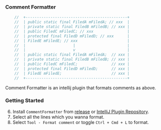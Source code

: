 ### Comment Formatter
```java
    //  +---------------------------------------------+
    //  | public static final FiledA mFiledA; // xxx  |
    //  | private static final FiledB mFiledB; // xxx |
    //  | public FiledC mFiledC; // xxx               |
    //  | protected final FiledD mFiledD; // xxx      |
    //  | FiledE mFiledE; // xxx                      |
    //  |                     |                       |
    //  |                     v                       |
    //  | public static final FiledA mFiledA;  // xxx |
    //  | private static final FiledB mFiledB; // xxx |
    //  | public FiledC mFiledC;               // xxx |
    //  | protected final FiledD mFiledD;      // xxx |
    //  | FiledE mFiledE;                      // xxx |
    //  +---------------------------------------------+
```

Comment Formatter is an intellij plugin that formats comments as above.

### Getting Started

6. Install `CommentFormatter` from [release](https://github.com/kaedea/comment-formatter/releases) or [IntelliJ Plugin Repository](https://plugins.jetbrains.com/plugin/9337?pr=idea).
6. Select all the lines which you wanna format.
6. Select `Tool - Format comment` or toggle `Ctrl + Cmd + L` to format.
